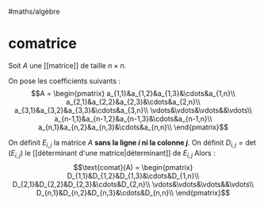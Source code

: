 #maths/algèbre 
# comatrice
Soit $A$ une [[matrice]] de taille $n\times n$.

On pose les coefficients suivants :
$$A = \begin{pmatrix}
a_{1,1}&a_{1,2}&a_{1,3}&\cdots&a_{1,n}\\
a_{2,1}&a_{2,2}&a_{2,3}&\cdots&a_{2,n}\\
a_{3,1}&a_{3,2}&a_{3,3}&\cdots&a_{3,n}\\
\vdots&\vdots&\vdots&&\vdots\\
a_{n-1,1}&a_{n-1,2}&a_{n-1,3}&\cdots&a_{n-1,n}\\
a_{n,1}&a_{n,2}&a_{n,3}&\cdots&a_{n,n}\\
\end{pmatrix}$$

On définit $E_{i,j}$ la matrice $A$ **sans la ligne $i$ ni la colonne $j$**.
On définit $D_{i,j} = \det(E_{i,j})$ le [[déterminant d'une matrice|déterminant]] de $E_{i,j}$
Alors : 
$$\text{comat}(A) = \begin{pmatrix}
D_{1,1}&D_{1,2}&D_{1,3}&\cdots&D_{1,n}\\
D_{2,1}&D_{2,2}&D_{2,3}&\cdots&D_{2,n}\\
\vdots&\vdots&\vdots&&\vdots\\
D_{n,1}&D_{n,2}&D_{n,3}&\cdots&D_{n,n}\\
\end{pmatrix}$$

